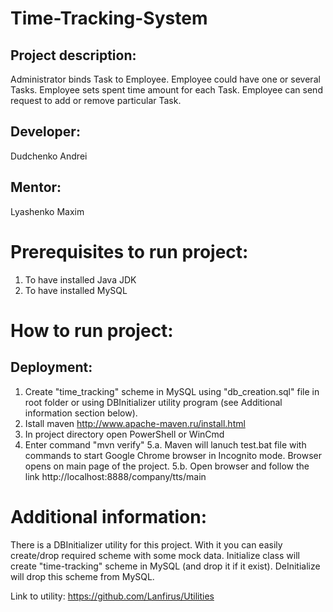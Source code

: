 # Time-Tracking-System
## Project description:
Administrator binds Task to Employee.
Employee could have one or several Tasks.
Employee sets spent time amount for each Task.
Employee can send request to add or remove particular Task.

## Developer:
Dudchenko Andrei
## Mentor:
Lyashenko Maxim

# Prerequisites to run project:
1. To have installed Java JDK
2. To have installed MySQL

# How to run project:
## Deployment:
1. Create "time_tracking" scheme in MySQL using "db_creation.sql" file in root folder or using DBInitializer utility program (see Additional information section below). 
2. Istall maven http://www.apache-maven.ru/install.html
3. In project directory open PowerShell or WinCmd
4. Enter command "mvn verify"
5.a. Maven will lanuch test.bat file with commands to start Google Chrome browser in Incognito mode. Browser opens on main page of the project.
5.b. Open browser and follow the link http://localhost:8888/company/tts/main

# Additional information:
There is a DBInitializer utility for this project. With it you can easily create/drop required scheme with some mock data.
Initialize class will create "time-tracking" scheme in MySQL (and drop it if it exist).
DeInitialize will drop this scheme from MySQL.

Link to utility:
https://github.com/Lanfirus/Utilities
